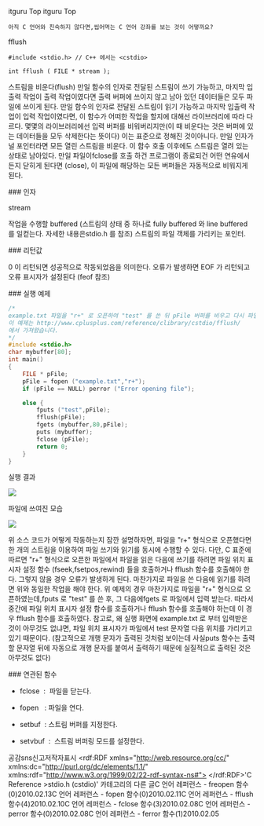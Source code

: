  itguru Top itguru Top

```warning
아직 C 언어와 친숙하지 않다면,씹어먹는 C 언어 강좌를 보는 것이 어떻까요?

```

fflush
```info
#include <stdio.h> // C++ 에서는 <cstdio>

int fflush ( FILE * stream );
```


스트림을 비운다(flush)
만일 함수의 인자로 전달된 스트림이 쓰기 가능하고, 마지막 입출력 작업이 출력 작업이였다면 출력 버퍼에 쓰이지 않고 남아 있던 데이터들은 모두 파일에 쓰이게 된다.
만일 함수의 인자로 전달된 스트림이 읽기 가능하고 마지막 입출력 작업이 입력 작업이였다면, 이 함수가 어떠한 작업을 할지에 대해선 라이브러리에 따라 다르다. 몇몇의 라이브러리에선 입력 버퍼를 비워버리지만(이 때 비운다는 것은 버퍼에 있는 데이터들을 모두 삭제한다는 뜻이다) 이는 표준으로 정해진 것이아니다.
만일 인자가 널 포인터라면 모든 열린 스트림을 비운다.
이 함수 호출 이후에도 스트림은 열려 있는 상태로 남아있다.
만일 파일이fclose를 호출 하건 프로그램이 종료되건 어떤 연유에서 든지 닫히게 된다면 (close), 이 파일에 해당하는 모든 버퍼들은 자동적으로 비워지게 된다.

### 인자

stream

작업을 수행할 buffered (스트림의 상태 중 하나로 fully buffered 와 line buffered 를 일컫는다. 자세한 내용은stdio.h 를 참조) 스트림의 파일 객체를 가리키는 포인터.

### 리턴값

0 이 리턴되면 성공적으로 작동되었음을 의미한다.
오류가 발생하면 EOF 가 리턴되고 오류 표시자가 설정된다 (feof 참조)


### 실행 예제

```cpp
/*
example.txt 파일을 "r+" 로 오픈하여 "test" 를 쓴 뒤 pFile 버퍼를 비우고 다시 파일로 부터 읽어온다.
이 예제는 http://www.cplusplus.com/reference/clibrary/cstdio/fflush/
에서 가져왔습니다.
*/
#include <stdio.h>
char mybuffer[80];
int main()
{
    FILE * pFile;
    pFile = fopen ("example.txt","r+");
    if (pFile == NULL) perror ("Error opening file");

    else {
        fputs ("test",pFile);
        fflush(pFile);
        fgets (mybuffer,80,pFile);
        puts (mybuffer);
        fclose (pFile);
        return 0;
    }
}
```


실행 결과

![](http://img1.daumcdn.net/thumb/R1920x0/?fname=http%3A%2F%2Fcfile10.uf.tistory.com%2Fimage%2F202412114B725620428B8C)

파일에 쓰여진 모습

![](http://img1.daumcdn.net/thumb/R1920x0/?fname=http%3A%2F%2Fcfile25.uf.tistory.com%2Fimage%2F1560F8134B725637318657)

위 소스 코드가 어떻게 작동하는지 잠깐 설명하자면, 파일을 "r+" 형식으로 오픈했다면 한 개의 스트림을 이용하여 파일 쓰기와 읽기를 동시에 수행할 수 있다. 다만, C 표준에 따르면 "r+" 형식으로 오픈한 파일에서 파일을 읽은 다음에 쓰기를 하려면 파일 위치 표시자 설정 함수 (fseek,fsetpos,rewind) 들을 호출하거나 fflush 함수를 호출해야 한다. 그렇지 않을 경우 오류가 발생하게 된다. 마찬가지로 파일을 쓴 다음에 읽기를 하려면 위와 동일한 작업을 해야 한다. 위 예제의 경우 마찬가지로 파일을 "r+" 형식으로 오픈하였는데,fputs 로 "test" 를 쓴 후, 그 다음에fgets 로 파일에서 입력 받는다. 따라서 중간에 파일 위치 표시자 설정 함수를 호출하거나 fflush 함수를 호출해야 하는데 이 경우 fflush 함수를 호출하였다.
참고로, 왜 실행 화면에 example.txt 로 부터 입력받은 것이 아무것도 없냐면, 파일 위치 표시자가 파일에서 test 문자열 다음 위치를 가리키고 있기 때문이다. (참고적으로 개행 문자가 출력된 것처럼 보이는데 사실puts 함수는 출력할 문자열 뒤에 자동으로 개행 문자를 붙여서 출력하기 때문에 실질적으로 출력된 것은 아무것도 없다)

### 연관된 함수

* fclose  :  파일을 닫는다.
* fopen   : 파일을 연다.

* setbuf  : 스트림 버퍼를 지정한다.
* setvbuf  :  스트림 버퍼링 모드를 설정한다.

공감sns신고저작자표시	<rdf:RDF xmlns="http://web.resource.org/cc/" xmlns:dc="http://purl.org/dc/elements/1.1/" xmlns:rdf="http://www.w3.org/1999/02/22-rdf-syntax-ns#">		<Work rdf:about="">			<license rdf:resource="http://creativecommons.org/licenses/by-fr/2.0/kr/" />		</Work>		<License rdf:about="http://creativecommons.org/licenses/by-fr/">			<permits rdf:resource="http://web.resource.org/cc/Reproduction"/>			<permits rdf:resource="http://web.resource.org/cc/Distribution"/>			<requires rdf:resource="http://web.resource.org/cc/Notice"/>			<requires rdf:resource="http://web.resource.org/cc/Attribution"/>			<permits rdf:resource="http://web.resource.org/cc/DerivativeWorks"/>		</License>	</rdf:RDF>'C Reference >stdio.h (cstdio)' 카테고리의 다른 글C 언어 레퍼런스 - freopen 함수(0)2010.02.13C 언어 레퍼런스 - fopen 함수(0)2010.02.11C 언어 레퍼런스 - fflush 함수(4)2010.02.10C 언어 레퍼런스 - fclose 함수(3)2010.02.08C 언어 레퍼런스 - perror 함수(0)2010.02.08C 언어 레퍼런스 - ferror 함수(1)2010.02.05

